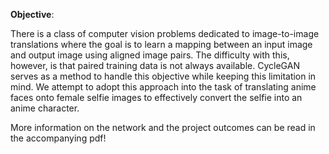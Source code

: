 **Objective**:

There is a class of computer vision problems dedicated to image-to-image translations where the goal is to learn a mapping between an input image and output image using aligned image pairs. The difficulty with this, however, is that paired training data is not always available. CycleGAN serves as a method to handle this objective while keeping this limitation in mind. We attempt to adopt this approach into the task of translating anime faces onto female selfie images to effectively convert the selfie into an anime character.

More information on the network and the project outcomes can be read in the accompanying pdf!
